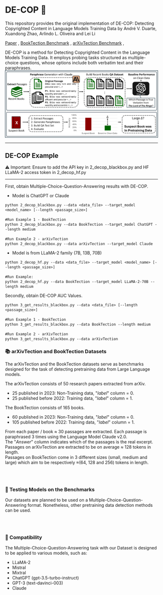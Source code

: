 # DE-COP 👮
This repository provides the original implementation of DE-COP: Detecting Copyrighted Content in Language Models Training Data by André V. Duarte, Xuandong Zhao, Arlindo L. Oliveira and Lei Li <br>

[Paper](https://www.google.com) , [BookTection Benchmark](https://huggingface.co/datasets/avduarte333/BookTection) , [arXivTection Benchmark](https://huggingface.co/datasets/avduarte333/arXivTection) , 


DE-COP is a method for Detecting Copyrighted Content in the Language Models Training Data. It employs probing tasks structured as multiple-choice questions, whose options include both verbatim text and their paraphrases.
![GitHub Logo](DE-COP.png)


---
## DE-COP Example
⚠ Important: Ensure to add the API key in 2_decop_blackbox.py and HF LLaMA-2 access token in 2_decop_hf.py<br>

---
First, obtain Multiple-Choice-Question-Answering results with DE-COP.<br>
- Model is ChatGPT or Claude
```
python 2_decop_blackbox.py --data <data_file> --target_model <model_name> [--length <passage_size>]

#Run Example 1 - BookTection
python 2_decop_blackbox.py --data BookTection --target_model ChatGPT --length medium

#Run Example 2 - arXivTection
python 2_decop_blackbox.py --data arXivTection --target_model Claude
```

- Model is from LLaMA-2 family (7B, 13B, 70B)
```
python 2_decop_hf.py --data <data_file> --target_model <model_name> [--length <passage_size>]

#Run Example:
python 2_decop_hf.py --data BookTection --target_model LLaMA-2-70B --length medium
```

Secondly, obtain DE-COP AUC Values.<br>
```
python 3_get_results_blackbox.py --data <data_file> [--length <passage_size>]

#Run Example 1 - BookTection
python 3_get_results_blackbox.py --data BookTection --length medium

#Run Example 2 - arXivTection
python 3_get_results_blackbox.py --data arXivTection
```



### 📚 arXivTection and BookTection Datasets
The arXivTection and the BookTection datasets serve as benchmarks designed for the task of detecting pretraining data from Large Language models.

The arXivTection consists of 50 research papers extracted from arXiv. 
- 25 published in 2023: Non-Training data, "_label_" column = 0.
- 25 published before 2022: Training data, "_label_" column = 1.

The BookTection consists of 165 books. 
- 60 published in 2023: Non-Training data, "_label_" column = 0.
- 105 published before 2022: Training data, "_label_" column = 1.


From each paper / book ≈ 30 passages are extracted. Each passage is paraphrased 3 times using the Language Model Claude v2.0. <br>
The "_Answer_" column indicates which of the passages is the real excerpt.<br>
Passages on arXivTection are extracted to be on average ≈ 128 tokens in length.<br>
Passages on BookTection come in 3 different sizes (small, medium and large) which aim to be respectively ≈(64, 128 and 256) tokens in length.

<br>
<br>

### 🧪 Testing Models on the Benchmarks
Our datasets are planned to be used on a Multiple-Choice-Question-Answering format. Nonetheless, other pretraining data detection methods can be used.<br>

<br>
<br>

### 🤝 Compatibility
The Multiple-Choice-Question-Answering task with our Dataset is designed to be applied to various models, such as:<br>
- LLaMA-2
- Mistral
- Mixtral
- ChatGPT (gpt-3.5-turbo-instruct)
- GPT-3 (text-davinci-003)
- Claude 
